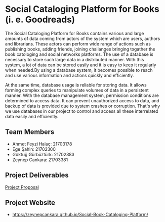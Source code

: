 # Social Cataloging Platform for Books (i. e. Goodreads)

The Social Cataloging Platform for Books contains various and large amounts of data coming from actors of the system which are users, authors and librarians. These actors can perform wide range of actions such as publishing books, adding friends, joining challanges bringing togather the book catologing and social networks platforms. The use of a database is necessary to store such large data in a distributed manner. With this system, a lot of data can be stored easily and it is easy to keep it regularly when needed.By using a database system, it becomes possible to reach and use various information and actions quickly and efficiently.

At the same time, database usage is reliable for storing data. It allows forming complex queries to manipulate volumes of data in a persistent manner. With the database management system, permission conditions are determined to access data. It can prevent unauthorized access to data, and backup of data is provided due to system crashes or corruption. That's why we use databases in our project to control and access all these interrelated data easily and efficiently.

## Team Members

* Ahmet Feyzi Halaç: 21703178
* Ege Şahin: 21702300
* Göktuğ Gürbüztürk: 21702383
* Zeynep Cankara: 21703381

## Project Deliverables

[Project Proposal](https://docs.google.com/document/d/1hq7DRZyj2dp-6nJ6X1iobbfGvHzaPEXvCxdDKfmgFY0/edit?usp=sharing)

## Project Website

- https://zeynepcankara.github.io/Social-Book-Cataloging-Platform/